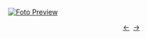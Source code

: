 [![Foto Preview](preview/n730.avif)](https://20essentials.github.io/project-000-730)

<div align="center" style="display: flex; justify-content: center;">
  <a  href="https://github.com/20essentials/project-000-729" target="_blank">&#8592;</a>
  &nbsp;&nbsp;
  <a  href="https://github.com/20essentials/project-000-731" target="_blank">&#8594;</a>
</div>
